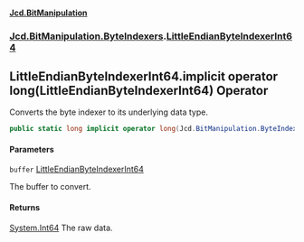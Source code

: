 #### [Jcd.BitManipulation](index.md 'index')

### [Jcd.BitManipulation.ByteIndexers](Jcd.BitManipulation.ByteIndexers.md 'Jcd.BitManipulation.ByteIndexers').[LittleEndianByteIndexerInt64](Jcd.BitManipulation.ByteIndexers.LittleEndianByteIndexerInt64.md 'Jcd.BitManipulation.ByteIndexers.LittleEndianByteIndexerInt64')

## LittleEndianByteIndexerInt64.implicit operator long(LittleEndianByteIndexerInt64) Operator

Converts the byte indexer to its underlying data type.

```csharp
public static long implicit operator long(Jcd.BitManipulation.ByteIndexers.LittleEndianByteIndexerInt64 buffer);
```

#### Parameters

<a name='Jcd.BitManipulation.ByteIndexers.LittleEndianByteIndexerInt64.op_Implicitlong(Jcd.BitManipulation.ByteIndexers.LittleEndianByteIndexerInt64).buffer'></a>

`buffer` [LittleEndianByteIndexerInt64](Jcd.BitManipulation.ByteIndexers.LittleEndianByteIndexerInt64.md 'Jcd.BitManipulation.ByteIndexers.LittleEndianByteIndexerInt64')

The buffer to convert.

#### Returns

[System.Int64](https://docs.microsoft.com/en-us/dotnet/api/System.Int64 'System.Int64')
The raw data.